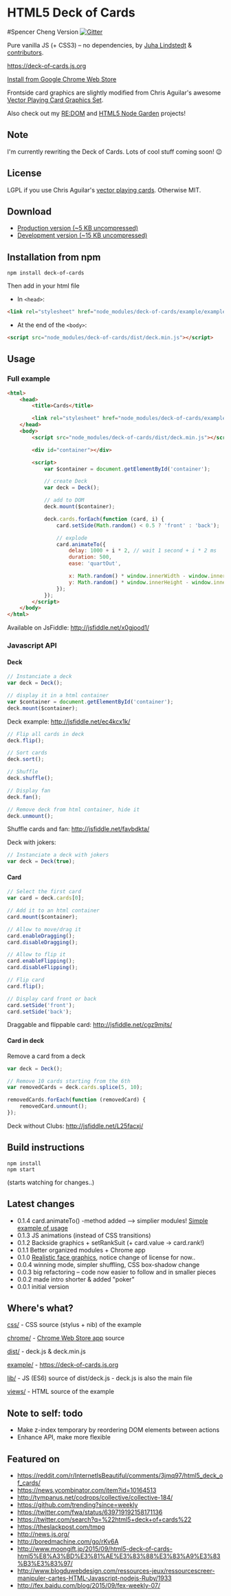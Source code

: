 # HTML5 Deck of Cards
#Spencer Cheng Version
[![Gitter](https://badges.gitter.im/Join%20Chat.svg)](https://gitter.im/pakastin/deck-of-cards?utm_source=badge&utm_medium=badge&utm_campaign=pr-badge)

Pure vanilla JS (+ CSS3) – no dependencies, by [Juha Lindstedt](https://github.com/pakastin) & [contributors](https://github.com/pakastin/deck-of-cards/graphs/contributors).

https://deck-of-cards.js.org

[Install from Google Chrome Web Store](https://chrome.google.com/webstore/detail/html5-deck-of-cards/ljafdfknpepklmkhomgaocmehgfdcpno)

Frontside card graphics are slightly modified from Chris Aguilar's awesome [Vector Playing Card Graphics Set](http://sourceforge.net/projects/vector-cards/).

Also check out my [RE:DOM](https://redom.js.org) and [HTML5 Node Garden](https://nodegarden.js.org) projects!

## Note
I'm currently rewriting the Deck of Cards. Lots of cool stuff coming soon! 😉

## License

LGPL if you use Chris Aguilar's [vector playing cards](http://sourceforge.net/projects/vector-cards/). Otherwise MIT.

## Download

- [Production version (~5 KB uncompressed)](https://deck-of-cards.js.org/dist/deck.min.js)
- [Development version (~15 KB uncompressed)](https://deck-of-cards.js.org/dist/deck.js)

## Installation from npm
    npm install deck-of-cards

Then add in your html file

- In `<head>`:

``` html
<link rel="stylesheet" href="node_modules/deck-of-cards/example/example.css">
```

- At the end of the `<body>`:

``` html
<script src="node_modules/deck-of-cards/dist/deck.min.js"></script>
```


## Usage

### Full example

``` html
<html>
    <head>
        <title>Cards</title>

        <link rel="stylesheet" href="node_modules/deck-of-cards/example/example.css">
    </head>
    <body>
        <script src="node_modules/deck-of-cards/dist/deck.min.js"></script>

        <div id="container"></div>

        <script>
            var $container = document.getElementById('container');

            // create Deck
            var deck = Deck();

            // add to DOM
            deck.mount($container);

            deck.cards.forEach(function (card, i) {
                card.setSide(Math.random() < 0.5 ? 'front' : 'back');

                // explode
                card.animateTo({
                    delay: 1000 + i * 2, // wait 1 second + i * 2 ms
                    duration: 500,
                    ease: 'quartOut',

                    x: Math.random() * window.innerWidth - window.innerWidth / 2,
                    y: Math.random() * window.innerHeight - window.innerHeight / 2
                });
            });
        </script>
    </body>
</html>
```

Available on JsFiddle: http://jsfiddle.net/x0gjood1/


### Javascript API

#### Deck

``` js
// Instanciate a deck
var deck = Deck();

// display it in a html container
var $container = document.getElementById('container');
deck.mount($container);
```

Deck example: http://jsfiddle.net/ec4kcx1k/

``` js
// Flip all cards in deck
deck.flip();

// Sort cards
deck.sort();

// Shuffle
deck.shuffle();

// Display fan
deck.fan();

// Remove deck from html container, hide it
deck.unmount();
```

Shuffle cards and fan: http://jsfiddle.net/favbdkta/

Deck with jokers:

``` js
// Instanciate a deck with jokers
var deck = Deck(true);
```


#### Card

``` js
// Select the first card
var card = deck.cards[0];

// Add it to an html container
card.mount($container);

// Allow to move/drag it
card.enableDragging();
card.disableDragging();

// Allow to flip it
card.enableFlipping();
card.disableFlipping();

// Flip card
card.flip();

// Display card front or back
card.setSide('front');
card.setSide('back');
```

Draggable and flippable card: http://jsfiddle.net/cgz9mjts/


#### Card in deck

Remove a card from a deck

``` js
var deck = Deck();

// Remove 10 cards starting from the 6th
var removedCards = deck.cards.splice(5, 10);

removedCards.forEach(function (removedCard) {
    removedCard.unmount();
});
```

Deck without Clubs: http://jsfiddle.net/L25facxj/


## Build instructions

    npm install
    npm start

(starts watching for changes..)

## Latest changes
- 0.1.4 card.animateTo() -method added –> simplier modules! [Simple example of usage](http://jsfiddle.net/x0gjood1/)
- 0.1.3 JS animations (instead of CSS transitions)
- 0.1.2 Backside graphics + setRankSuit (+ card.value -> card.rank!)
- 0.1.1 Better organized modules + Chrome app 
- 0.1.0 [Realistic face graphics](http://sourceforge.net/projects/vector-cards/), notice change of license for now..
- 0.0.4 winning mode, simpler shuffling, CSS box-shadow change
- 0.0.3 big refactoring – code now easier to follow and in smaller pieces
- 0.0.2 made intro shorter & added "poker"
- 0.0.1 initial version


## Where's what?

[css/](https://github.com/pakastin/deck-of-cards/tree/master/css) - CSS source (stylus + nib) of the example

[chrome/](https://github.com/pakastin/deck-of-cards/tree/master/chrome) - [Chrome Web Store app](https://chrome.google.com/webstore/detail/html5-deck-of-cards/ljafdfknpepklmkhomgaocmehgfdcpno) source

[dist/](https://github.com/pakastin/deck-of-cards/tree/master/dist) - deck.js & deck.min.js

[example/](https://github.com/pakastin/deck-of-cards/tree/master/example) - https://deck-of-cards.js.org

[lib/](https://github.com/pakastin/deck-of-cards/tree/master/lib) - JS (ES6) source of dist/deck.js - deck.js is also the main file

[views/](https://github.com/pakastin/deck-of-cards/tree/master/views) - HTML source of the example


## Note to self: todo

- Make z-index temporary by reordering DOM elements between actions
- Enhance API, make more flexible


## Featured on
- https://reddit.com/r/InternetIsBeautiful/comments/3jmq97/html5_deck_of_cards/
- https://news.ycombinator.com/item?id=10164513
- http://tympanus.net/codrops/collective/collective-184/
- https://github.com/trending?since=weekly
- https://twitter.com/fwa/status/639719192158171136
- https://twitter.com/search?q=%22html5+deck+of+cards%22
- https://theslackpost.com/tmpg
- http://news.js.org/
- http://boredmachine.com/go/rKv6A
- http://www.moongift.jp/2015/09/html5-deck-of-cards-html5%E8%A3%BD%E3%81%AE%E3%83%88%E3%83%A9%E3%83%B3%E3%83%97/
- http://www.blogduwebdesign.com/ressources-jeux/ressourcescreer-manipuler-cartes-HTML-Javascript-nodejs-Ruby/1933
- http://fex.baidu.com/blog/2015/09/fex-weekly-07/
